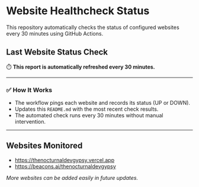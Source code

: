 # Website Healthcheck Status

This repository automatically checks the status of configured websites every 30 minutes using GitHub Actions.

## Last Website Status Check

<!-- status_table_start -->
<!-- status_table_end -->

⏱️ **This report is automatically refreshed every 30 minutes.**

---

### ✅ How It Works
- The workflow pings each website and records its status (UP or DOWN).
- Updates this `README.md` with the most recent check results.
- The automated check runs every 30 minutes without manual intervention.

---

## Websites Monitored
- https://thenocturnaldevgypsy.vercel.app
- https://beacons.ai/thenocturnaldevgypsy

*More websites can be added easily in future updates.*
